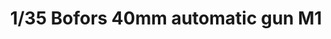 ---
layout: product
title: "1/35 Bofors 40mm automatic gun M1"
price: "4600" 
desc: "Maketa"
img_path: "/assets/img/AFV35163.jpg"
brand: "N/A"
available: false
special_offer: false
new: false
soon: false
cat: "010000"
subcat: "015100"
subsubcat: "0N/A"
sifra: "AFV35163"
popular: false
---